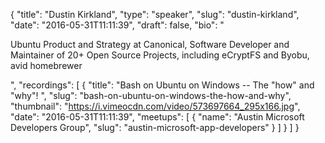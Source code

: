 {
  "title": "Dustin Kirkland",
  "type": "speaker",
  "slug": "dustin-kirkland",
  "date": "2016-05-31T11:11:39",
  "draft": false,
  "bio": "<p>Ubuntu Product and Strategy at Canonical, Software Developer and Maintainer of 20+ Open Source Projects, including eCryptFS and Byobu, avid homebrewer</p>",
  "recordings": [
    {
      "title": "Bash on Ubuntu on Windows -- The \"how\" and \"why\"! ",
      "slug": "bash-on-ubuntu-on-windows-the-how-and-why",
      "thumbnail": "https://i.vimeocdn.com/video/573697664_295x166.jpg",
      "date": "2016-05-31T11:11:39",
      "meetups": [
        {
          "name": "Austin Microsoft Developers Group",
          "slug": "austin-microsoft-app-developers"
        }
      ]
    }
  ]
}